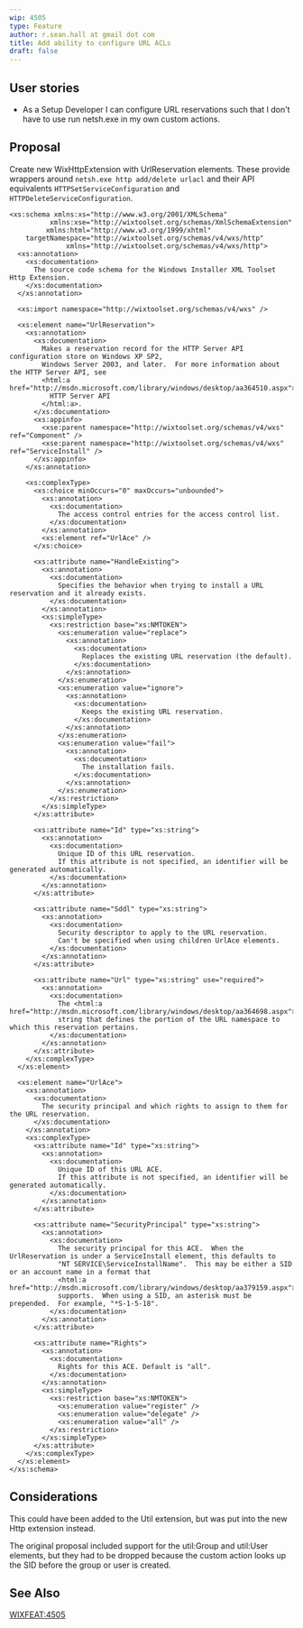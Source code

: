 ```yaml
---
wip: 4505
type: Feature
author: r.sean.hall at gmail dot com
title: Add ability to configure URL ACLs
draft: false
---
```


## User stories

* As a Setup Developer I can configure URL reservations such that I don't have to use run netsh.exe in my own custom actions.


## Proposal

Create new WixHttpExtension with UrlReservation elements.  These provide wrappers around `netsh.exe http add/delete urlacl`
and their API equivalents `HTTPSetServiceConfiguration` and `HTTPDeleteServiceConfiguration`.

    <xs:schema xmlns:xs="http://www.w3.org/2001/XMLSchema"
              xmlns:xse="http://wixtoolset.org/schemas/XmlSchemaExtension"
             xmlns:html="http://www.w3.org/1999/xhtml"
        targetNamespace="http://wixtoolset.org/schemas/v4/wxs/http"
                  xmlns="http://wixtoolset.org/schemas/v4/wxs/http">
      <xs:annotation>
        <xs:documentation>
          The source code schema for the Windows Installer XML Toolset Http Extension.
        </xs:documentation>
      </xs:annotation>

      <xs:import namespace="http://wixtoolset.org/schemas/v4/wxs" />

      <xs:element name="UrlReservation">
        <xs:annotation>
          <xs:documentation>
            Makes a reservation record for the HTTP Server API configuration store on Windows XP SP2,
            Windows Server 2003, and later.  For more information about the HTTP Server API, see
            <html:a href="http://msdn.microsoft.com/library/windows/desktop/aa364510.aspx">
              HTTP Server API
            </html:a>.
          </xs:documentation>
          <xs:appinfo>
            <xse:parent namespace="http://wixtoolset.org/schemas/v4/wxs" ref="Component" />
            <xse:parent namespace="http://wixtoolset.org/schemas/v4/wxs" ref="ServiceInstall" />
          </xs:appinfo>
        </xs:annotation>

        <xs:complexType>
          <xs:choice minOccurs="0" maxOccurs="unbounded">
            <xs:annotation>
              <xs:documentation>
                The access control entries for the access control list.
              </xs:documentation>
            </xs:annotation>
            <xs:element ref="UrlAce" />
          </xs:choice>

          <xs:attribute name="HandleExisting">
            <xs:annotation>
              <xs:documentation>
                Specifies the behavior when trying to install a URL reservation and it already exists.
              </xs:documentation>
            </xs:annotation>
            <xs:simpleType>
              <xs:restriction base="xs:NMTOKEN">
                <xs:enumeration value="replace">
                  <xs:annotation>
                    <xs:documentation>
                      Replaces the existing URL reservation (the default).
                    </xs:documentation>
                  </xs:annotation>
                </xs:enumeration>
                <xs:enumeration value="ignore">
                  <xs:annotation>
                    <xs:documentation>
                      Keeps the existing URL reservation.
                    </xs:documentation>
                  </xs:annotation>
                </xs:enumeration>
                <xs:enumeration value="fail">
                  <xs:annotation>
                    <xs:documentation>
                      The installation fails.
                    </xs:documentation>
                  </xs:annotation>
                </xs:enumeration>
              </xs:restriction>
            </xs:simpleType>
          </xs:attribute>

          <xs:attribute name="Id" type="xs:string">
            <xs:annotation>
              <xs:documentation>
                Unique ID of this URL reservation.
                If this attribute is not specified, an identifier will be generated automatically.
              </xs:documentation>
            </xs:annotation>
          </xs:attribute>

          <xs:attribute name="Sddl" type="xs:string">
            <xs:annotation>
              <xs:documentation>
                Security descriptor to apply to the URL reservation.
                Can't be specified when using children UrlAce elements.
              </xs:documentation>
            </xs:annotation>
          </xs:attribute>

          <xs:attribute name="Url" type="xs:string" use="required">
            <xs:annotation>
              <xs:documentation>
                The <html:a href="http://msdn.microsoft.com/library/windows/desktop/aa364698.aspx">UrlPrefix</html:a>
                string that defines the portion of the URL namespace to which this reservation pertains.
              </xs:documentation>
            </xs:annotation>
          </xs:attribute>
        </xs:complexType>
      </xs:element>

      <xs:element name="UrlAce">
        <xs:annotation>
          <xs:documentation>
            The security principal and which rights to assign to them for the URL reservation.
          </xs:documentation>
        </xs:annotation>
        <xs:complexType>
          <xs:attribute name="Id" type="xs:string">
            <xs:annotation>
              <xs:documentation>
                Unique ID of this URL ACE.
                If this attribute is not specified, an identifier will be generated automatically.
              </xs:documentation>
            </xs:annotation>
          </xs:attribute>

          <xs:attribute name="SecurityPrincipal" type="xs:string">
            <xs:annotation>
              <xs:documentation>
                The security principal for this ACE.  When the UrlReservation is under a ServiceInstall element, this defaults to
                "NT SERVICE\ServiceInstallName".  This may be either a SID or an account name in a format that
                <html:a href="http://msdn.microsoft.com/library/windows/desktop/aa379159.aspx">LookupAccountName</html:a>
                supports.  When using a SID, an asterisk must be prepended.  For example, "*S-1-5-18".
              </xs:documentation>
            </xs:annotation>
          </xs:attribute>

          <xs:attribute name="Rights">
            <xs:annotation>
              <xs:documentation>
                Rights for this ACE. Default is "all".
              </xs:documentation>
            </xs:annotation>
            <xs:simpleType>
              <xs:restriction base="xs:NMTOKEN">
                <xs:enumeration value="register" />
                <xs:enumeration value="delegate" />
                <xs:enumeration value="all" />
              </xs:restriction>
            </xs:simpleType>
          </xs:attribute>
        </xs:complexType>
      </xs:element>
    </xs:schema>


## Considerations

This could have been added to the Util extension, but was put into the new Http extension instead.

The original proposal included support for the util:Group and util:User elements,
but they had to be dropped because the custom action looks up the SID before the group or user is created.


## See Also

[WIXFEAT:4505](http://wixtoolset.org/issues/4505/)
